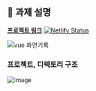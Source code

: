 ## 📌 과제 설명 <!-- 어떤 걸 만들었는지 대략적으로 설명해주세요 -->
**[프로젝트 링크](https://serene-shockley-39c818.netlify.app/)**
[![Netlify Status](https://api.netlify.com/api/v1/badges/da3997d6-0033-4822-87a3-ee102490740a/deploy-status)](https://app.netlify.com/sites/serene-shockley-39c818/deploys)

![vue 화면기록](https://user-images.githubusercontent.com/47546413/136676998-05061c85-0c2e-41f9-86d2-d9632fdb9375.gif)

### 프로젝트, 디렉토리 구조
![image](https://user-images.githubusercontent.com/47546413/136677220-b607cdd4-b198-4e4b-9ace-906d8d068980.png)
